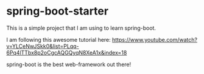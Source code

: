 # spring-boot-starter

This is a simple project that I am using to learn spring-boot.

I am following this awesome tutorial here:
https://www.youtube.com/watch?v=YLCeNwJSkk0&list=PLqq-6Pq4lTTbx8p2oCgcAQGQyqN8XeA1x&index=18

spring-boot is the best web-framework out there!